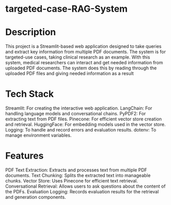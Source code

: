 # targeted-case-RAG-System
# Description 
This project is a Streamlit-based web application designed to take queries and extract key information from multiple PDF documents. The system is for targeted-use cases, taking clinical research as an example. With this system, medical researchers can interact and get needed information from uploaded PDF documents. The system does this by reading through the uploaded PDF files and giving needed information as a result
# Tech Stack
Streamlit: For creating the interactive web application.
LangChain: For handling language models and conversational chains.
PyPDF2: For extracting text from PDF files.
Pinecone: For efficient vector store creation and retrieval.
HuggingFace: For embedding models used in the vector store.
Logging: To handle and record errors and evaluation results.
dotenv: To manage environment variables.
# Features
PDF Text Extraction: Extracts and processes text from multiple PDF documents.
Text Chunking: Splits the extracted text into manageable chunks.
Vector Store: Uses Pinecone for efficient text retrieval.
Conversational Retrieval: Allows users to ask questions about the content of the PDFs.
Evaluation Logging: Records evaluation results for the retrieval and generation components.
